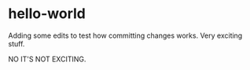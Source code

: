 # hello-world

Adding some edits to test how committing changes works.
Very exciting stuff.

NO IT'S NOT EXCITING.
